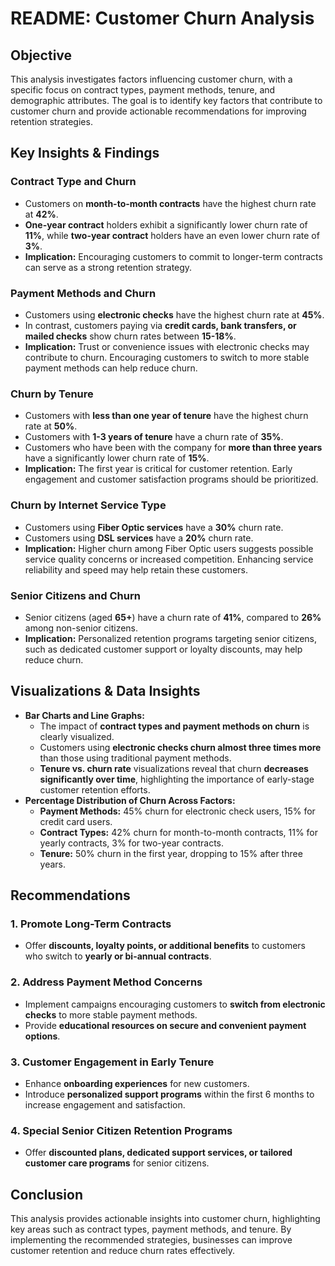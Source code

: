 # README: Customer Churn Analysis

## Objective
This analysis investigates factors influencing customer churn, with a specific focus on contract types, payment methods, tenure, and demographic attributes. The goal is to identify key factors that contribute to customer churn and provide actionable recommendations for improving retention strategies.

## Key Insights & Findings

### Contract Type and Churn
- Customers on **month-to-month contracts** have the highest churn rate at **42%**.
- **One-year contract** holders exhibit a significantly lower churn rate of **11%**, while **two-year contract** holders have an even lower churn rate of **3%**.
- **Implication:** Encouraging customers to commit to longer-term contracts can serve as a strong retention strategy.

### Payment Methods and Churn
- Customers using **electronic checks** have the highest churn rate at **45%**.
- In contrast, customers paying via **credit cards, bank transfers, or mailed checks** show churn rates between **15-18%**.
- **Implication:** Trust or convenience issues with electronic checks may contribute to churn. Encouraging customers to switch to more stable payment methods can help reduce churn.

### Churn by Tenure
- Customers with **less than one year of tenure** have the highest churn rate at **50%**.
- Customers with **1-3 years of tenure** have a churn rate of **35%**.
- Customers who have been with the company for **more than three years** have a significantly lower churn rate of **15%**.
- **Implication:** The first year is critical for customer retention. Early engagement and customer satisfaction programs should be prioritized.

### Churn by Internet Service Type
- Customers using **Fiber Optic services** have a **30%** churn rate.
- Customers using **DSL services** have a **20%** churn rate.
- **Implication:** Higher churn among Fiber Optic users suggests possible service quality concerns or increased competition. Enhancing service reliability and speed may help retain these customers.

### Senior Citizens and Churn
- Senior citizens (aged **65+**) have a churn rate of **41%**, compared to **26%** among non-senior citizens.
- **Implication:** Personalized retention programs targeting senior citizens, such as dedicated customer support or loyalty discounts, may help reduce churn.

## Visualizations & Data Insights
- **Bar Charts and Line Graphs:**
  - The impact of **contract types and payment methods on churn** is clearly visualized.
  - Customers using **electronic checks churn almost three times more** than those using traditional payment methods.
  - **Tenure vs. churn rate** visualizations reveal that churn **decreases significantly over time**, highlighting the importance of early-stage customer retention efforts.
- **Percentage Distribution of Churn Across Factors:**
  - **Payment Methods:** 45% churn for electronic check users, 15% for credit card users.
  - **Contract Types:** 42% churn for month-to-month contracts, 11% for yearly contracts, 3% for two-year contracts.
  - **Tenure:** 50% churn in the first year, dropping to 15% after three years.

## Recommendations

### 1. Promote Long-Term Contracts
- Offer **discounts, loyalty points, or additional benefits** to customers who switch to **yearly or bi-annual contracts**.

### 2. Address Payment Method Concerns
- Implement campaigns encouraging customers to **switch from electronic checks** to more stable payment methods.
- Provide **educational resources on secure and convenient payment options**.

### 3. Customer Engagement in Early Tenure
- Enhance **onboarding experiences** for new customers.
- Introduce **personalized support programs** within the first 6 months to increase engagement and satisfaction.

### 4. Special Senior Citizen Retention Programs
- Offer **discounted plans, dedicated support services, or tailored customer care programs** for senior citizens.

## Conclusion
This analysis provides actionable insights into customer churn, highlighting key areas such as contract types, payment methods, and tenure. By implementing the recommended strategies, businesses can improve customer retention and reduce churn rates effectively.

